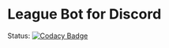 ﻿# League Bot for Discord

Status: 
[![Codacy Badge](https://api.codacy.com/project/badge/Grade/1f7ab34501ad453d9ddbf86c03a1bebe)](https://app.codacy.com/app/stigakl/league-bot?utm_source=github.com&utm_medium=referral&utm_content=StigAkl/league-bot&utm_campaign=Badge_Grade_Dashboard)
